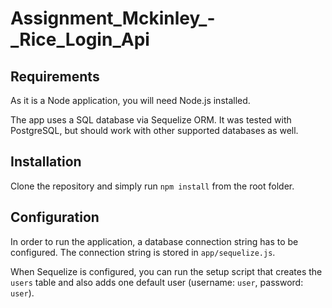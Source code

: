 # Assignment_Mckinley_-_Rice_Login_Api
## Requirements

As it is a Node application, you will need Node.js installed. 

The app uses a SQL database via Sequelize ORM. It was tested with PostgreSQL, but should work with other supported databases as well.

## Installation

Clone the repository and simply run `npm install` from the root folder.

## Configuration

In order to run the application, a database connection string has to be configured. The connection string is stored in `app/sequelize.js`.

When Sequelize is configured, you can run the setup script that creates the `users` table and also adds one default user (username: `user`, password: `user`). 
